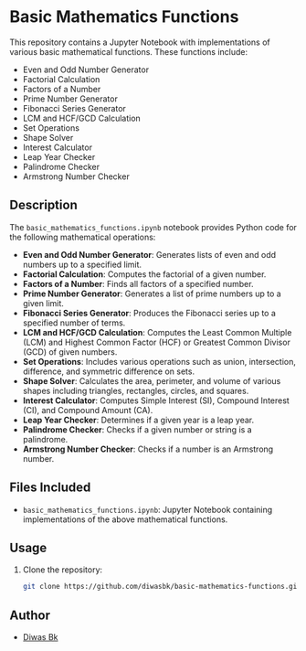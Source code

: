 # Basic Mathematics Functions

This repository contains a Jupyter Notebook with implementations of various basic mathematical functions. These functions include:

- Even and Odd Number Generator
- Factorial Calculation
- Factors of a Number
- Prime Number Generator
- Fibonacci Series Generator
- LCM and HCF/GCD Calculation
- Set Operations
- Shape Solver
- Interest Calculator
- Leap Year Checker
- Palindrome Checker
- Armstrong Number Checker

## Description

The `basic_mathematics_functions.ipynb` notebook provides Python code for the following mathematical operations:

- **Even and Odd Number Generator**: Generates lists of even and odd numbers up to a specified limit.
- **Factorial Calculation**: Computes the factorial of a given number.
- **Factors of a Number**: Finds all factors of a specified number.
- **Prime Number Generator**: Generates a list of prime numbers up to a given limit.
- **Fibonacci Series Generator**: Produces the Fibonacci series up to a specified number of terms.
- **LCM and HCF/GCD Calculation**: Computes the Least Common Multiple (LCM) and Highest Common Factor (HCF) or Greatest Common Divisor (GCD) of given numbers.
- **Set Operations**: Includes various operations such as union, intersection, difference, and symmetric difference on sets.
- **Shape Solver**: Calculates the area, perimeter, and volume of various shapes including triangles, rectangles, circles, and squares.
- **Interest Calculator**: Computes Simple Interest (SI), Compound Interest (CI), and Compound Amount (CA).
- **Leap Year Checker**: Determines if a given year is a leap year.
- **Palindrome Checker**: Checks if a given number or string is a palindrome.
- **Armstrong Number Checker**: Checks if a number is an Armstrong number.

## Files Included

- `basic_mathematics_functions.ipynb`: Jupyter Notebook containing implementations of the above mathematical functions.

## Usage

1. Clone the repository:
   ```bash
   git clone https://github.com/diwasbk/basic-mathematics-functions.git

## Author

- [Diwas Bk](https://github.com/diwasbk)